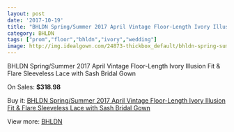 ```yaml
---
layout: post
date: '2017-10-19'
title: "BHLDN Spring/Summer 2017 April Vintage Floor-Length Ivory Illusion Fit & Flare Sleeveless Lace with Sash Bridal Gown"
category: BHLDN
tags: ["prom","floor","bhldn","ivory","wedding"]
image: http://img.idealgown.com/24873-thickbox_default/bhldn-spring-summer-2017-april-vintage-floor-length-ivory-illusion-fit-flare-sleeveless-lace-with-sash-bridal-gown.jpg
---
```

BHLDN Spring/Summer 2017 April Vintage Floor-Length Ivory Illusion Fit & Flare Sleeveless Lace with Sash Bridal Gown

On Sales: **$318.98**
<a href="https://www.idealgown.com/en/bhldn/9794-bhldn-spring-summer-2017-april-vintage-floor-length-ivory-illusion-fit-flare-sleeveless-lace-with-sash-bridal-gown.html"><amp-img layout="responsive" width="600" height="600" src="//img.idealgown.com/24873-thickbox_default/bhldn-spring-summer-2017-april-vintage-floor-length-ivory-illusion-fit-flare-sleeveless-lace-with-sash-bridal-gown.jpg" alt="BHLDN Spring/Summer 2017 April Vintage Floor-Length Ivory Illusion Fit & Flare Sleeveless Lace with Sash Bridal Gown 0" /></a>
<a href="https://www.idealgown.com/en/bhldn/9794-bhldn-spring-summer-2017-april-vintage-floor-length-ivory-illusion-fit-flare-sleeveless-lace-with-sash-bridal-gown.html"><amp-img layout="responsive" width="600" height="600" src="//img.idealgown.com/24879-thickbox_default/bhldn-spring-summer-2017-april-vintage-floor-length-ivory-illusion-fit-flare-sleeveless-lace-with-sash-bridal-gown.jpg" alt="BHLDN Spring/Summer 2017 April Vintage Floor-Length Ivory Illusion Fit & Flare Sleeveless Lace with Sash Bridal Gown 1" /></a>
<a href="https://www.idealgown.com/en/bhldn/9794-bhldn-spring-summer-2017-april-vintage-floor-length-ivory-illusion-fit-flare-sleeveless-lace-with-sash-bridal-gown.html"><amp-img layout="responsive" width="600" height="600" src="//img.idealgown.com/24878-thickbox_default/bhldn-spring-summer-2017-april-vintage-floor-length-ivory-illusion-fit-flare-sleeveless-lace-with-sash-bridal-gown.jpg" alt="BHLDN Spring/Summer 2017 April Vintage Floor-Length Ivory Illusion Fit & Flare Sleeveless Lace with Sash Bridal Gown 2" /></a>
<a href="https://www.idealgown.com/en/bhldn/9794-bhldn-spring-summer-2017-april-vintage-floor-length-ivory-illusion-fit-flare-sleeveless-lace-with-sash-bridal-gown.html"><amp-img layout="responsive" width="600" height="600" src="//img.idealgown.com/24877-thickbox_default/bhldn-spring-summer-2017-april-vintage-floor-length-ivory-illusion-fit-flare-sleeveless-lace-with-sash-bridal-gown.jpg" alt="BHLDN Spring/Summer 2017 April Vintage Floor-Length Ivory Illusion Fit & Flare Sleeveless Lace with Sash Bridal Gown 3" /></a>
<a href="https://www.idealgown.com/en/bhldn/9794-bhldn-spring-summer-2017-april-vintage-floor-length-ivory-illusion-fit-flare-sleeveless-lace-with-sash-bridal-gown.html"><amp-img layout="responsive" width="600" height="600" src="//img.idealgown.com/24876-thickbox_default/bhldn-spring-summer-2017-april-vintage-floor-length-ivory-illusion-fit-flare-sleeveless-lace-with-sash-bridal-gown.jpg" alt="BHLDN Spring/Summer 2017 April Vintage Floor-Length Ivory Illusion Fit & Flare Sleeveless Lace with Sash Bridal Gown 4" /></a>
<a href="https://www.idealgown.com/en/bhldn/9794-bhldn-spring-summer-2017-april-vintage-floor-length-ivory-illusion-fit-flare-sleeveless-lace-with-sash-bridal-gown.html"><amp-img layout="responsive" width="600" height="600" src="//img.idealgown.com/24875-thickbox_default/bhldn-spring-summer-2017-april-vintage-floor-length-ivory-illusion-fit-flare-sleeveless-lace-with-sash-bridal-gown.jpg" alt="BHLDN Spring/Summer 2017 April Vintage Floor-Length Ivory Illusion Fit & Flare Sleeveless Lace with Sash Bridal Gown 5" /></a>
<a href="https://www.idealgown.com/en/bhldn/9794-bhldn-spring-summer-2017-april-vintage-floor-length-ivory-illusion-fit-flare-sleeveless-lace-with-sash-bridal-gown.html"><amp-img layout="responsive" width="600" height="600" src="//img.idealgown.com/24874-thickbox_default/bhldn-spring-summer-2017-april-vintage-floor-length-ivory-illusion-fit-flare-sleeveless-lace-with-sash-bridal-gown.jpg" alt="BHLDN Spring/Summer 2017 April Vintage Floor-Length Ivory Illusion Fit & Flare Sleeveless Lace with Sash Bridal Gown 6" /></a>

Buy it: [BHLDN Spring/Summer 2017 April Vintage Floor-Length Ivory Illusion Fit & Flare Sleeveless Lace with Sash Bridal Gown](https://www.idealgown.com/en/bhldn/9794-bhldn-spring-summer-2017-april-vintage-floor-length-ivory-illusion-fit-flare-sleeveless-lace-with-sash-bridal-gown.html "BHLDN Spring/Summer 2017 April Vintage Floor-Length Ivory Illusion Fit & Flare Sleeveless Lace with Sash Bridal Gown")

View more: [BHLDN](https://www.idealgown.com/en/149-bhldn "BHLDN")